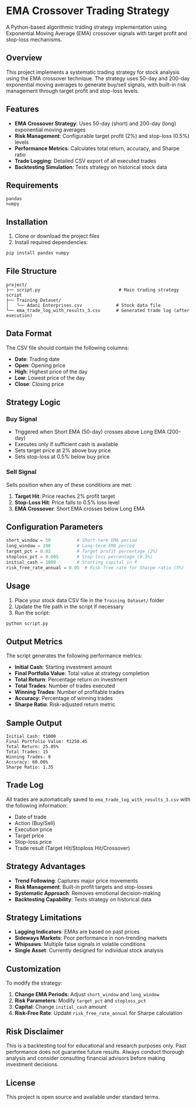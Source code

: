 # EMA Crossover Trading Strategy

A Python-based algorithmic trading strategy implementation using Exponential Moving Average (EMA) crossover signals with target profit and stop-loss mechanisms.

## Overview

This project implements a systematic trading strategy for stock analysis using the EMA crossover technique. The strategy uses 50-day and 200-day exponential moving averages to generate buy/sell signals, with built-in risk management through target profit and stop-loss levels.

## Features

- **EMA Crossover Strategy**: Uses 50-day (short) and 200-day (long) exponential moving averages
- **Risk Management**: Configurable target profit (2%) and stop-loss (0.5%) levels
- **Performance Metrics**: Calculates total return, accuracy, and Sharpe ratio
- **Trade Logging**: Detailed CSV export of all executed trades
- **Backtesting Simulation**: Tests strategy on historical stock data

## Requirements

```
pandas
numpy
```

## Installation

1. Clone or download the project files
2. Install required dependencies:
```bash
pip install pandas numpy
```

## File Structure

```
project/
├── script.py                              # Main trading strategy script
├── Training Dataset/
│   └── Adani Enterprises.csv             # Stock data file
└── ema_trade_log_with_results_3.csv      # Generated trade log (after execution)
```

## Data Format

The CSV file should contain the following columns:
- **Date**: Trading date
- **Open**: Opening price
- **High**: Highest price of the day
- **Low**: Lowest price of the day
- **Close**: Closing price

## Strategy Logic

### Buy Signal
- Triggered when Short EMA (50-day) crosses above Long EMA (200-day)
- Executes only if sufficient cash is available
- Sets target price at 2% above buy price
- Sets stop-loss at 0.5% below buy price

### Sell Signal
Sells position when any of these conditions are met:
1. **Target Hit**: Price reaches 2% profit target
2. **Stop-Loss Hit**: Price falls to 0.5% loss level
3. **EMA Crossover**: Short EMA crosses below Long EMA

## Configuration Parameters

```python
short_window = 50          # Short-term EMA period
long_window = 200          # Long-term EMA period
target_pct = 0.02          # Target profit percentage (2%)
stoploss_pct = 0.005       # Stop-loss percentage (0.5%)
initial_cash = 1000        # Starting capital in ₹
risk_free_rate_annual = 0.05  # Risk-free rate for Sharpe ratio (5%)
```

## Usage

1. Place your stock data CSV file in the `Training Dataset/` folder
2. Update the file path in the script if necessary
3. Run the script:
```bash
python script.py
```

## Output Metrics

The script generates the following performance metrics:

- **Initial Cash**: Starting investment amount
- **Final Portfolio Value**: Total value at strategy completion
- **Total Return**: Percentage return on investment
- **Total Trades**: Number of trades executed
- **Winning Trades**: Number of profitable trades
- **Accuracy**: Percentage of winning trades
- **Sharpe Ratio**: Risk-adjusted return metric

## Sample Output

```
Initial Cash: ₹1000
Final Portfolio Value: ₹1250.45
Total Return: 25.05%
Total Trades: 15
Winning Trades: 9
Accuracy: 60.00%
Sharpe Ratio: 1.35
```

## Trade Log

All trades are automatically saved to `ema_trade_log_with_results_3.csv` with the following information:
- Date of trade
- Action (Buy/Sell)
- Execution price
- Target price
- Stop-loss price
- Trade result (Target Hit/Stoploss Hit/Crossover)

## Strategy Advantages

- **Trend Following**: Captures major price movements
- **Risk Management**: Built-in profit targets and stop-losses
- **Systematic Approach**: Removes emotional decision-making
- **Backtesting Capability**: Tests strategy on historical data

## Strategy Limitations

- **Lagging Indicators**: EMAs are based on past prices
- **Sideways Markets**: Poor performance in non-trending markets
- **Whipsaws**: Multiple false signals in volatile conditions
- **Single Asset**: Currently designed for individual stock analysis

## Customization

To modify the strategy:

1. **Change EMA Periods**: Adjust `short_window` and `long_window`
2. **Risk Parameters**: Modify `target_pct` and `stoploss_pct`
3. **Capital**: Change `initial_cash` amount
4. **Risk-Free Rate**: Update `risk_free_rate_annual` for Sharpe calculation

## Risk Disclaimer

This is a backtesting tool for educational and research purposes only. Past performance does not guarantee future results. Always conduct thorough analysis and consider consulting financial advisors before making investment decisions.

## License

This project is open source and available under standard terms.